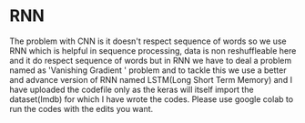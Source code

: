 # RNN
The problem with CNN is it doesn't respect sequence of words so we use RNN which is helpful in sequence processing, data is non reshuffleable here and it do respect sequence of words but in RNN we have to deal a problem named as 'Vanishing Gradient ' problem and to tackle this we use a better and advance version of RNN  named LSTM(Long Short Term Memory) and I have uploaded the codefile only as the keras will itself import the dataset(Imdb) for which I have wrote the codes. Please use google colab to run the codes with the edits you want.  
